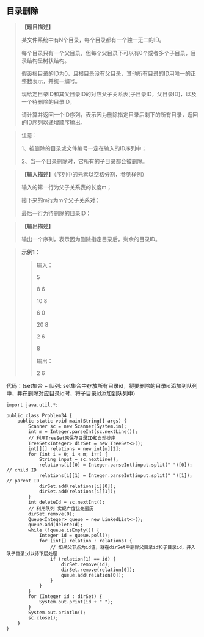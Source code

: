 ## 目录删除

> **【题目描述】**
> 
> 某文件系统中有N个目录，每个目录都有一个独一无二的ID。
> 
> 每个目录只有一个父目录，但每个父目录下可以有0个或者多个子目录，目录结构呈树状结构。
> 
> 假设根目录的ID为0，且根目录没有父目录，其他所有目录的ID用唯一的正整数表示，并统一编号。
> 
> 现给定目录ID和其父目录ID的对应父子关系表[子目录ID，父目录ID]，以及一个待删除的目录ID，
> 
> 请计算并返回一个ID序列，表示因为删除指定目录后剩下的所有目录，返回的ID序列以递增顺序输出。

> 注意：
> 
> 1、被删除的目录或文件编号一定在输入的ID序列中；
> 
> 2、当一个目录删除时，它所有的子目录都会被删除。

> **【输入描述】**（序列中的元素以空格分割，参见样例）
> 
> 输入的第一行为父子关系表的长度m；
> 
> 接下来的m行为m个父子关系对；
> 
> 最后一行为待删除的目录ID；

> **【输出描述】**
> 
> 输出一个序列，表示因为删除指定目录后，剩余的目录ID。

> **示例1：**
>> 输入：
>>
>> 5
>>
>> 8 6
>>
>> 10 8
>>
>> 6 0
>>
>> 20 8
>>
>> 2 6
>>
>> 8
>>
>> 输出：
>>
>> 2 6

代码：(set集合 + 队列: set集合中存放所有目录id，将要删除的目录id添加到队列中，并在删除对应目录id时，将子目录id添加到队列中)
```
import java.util.*;

public class Problem34 {
    public static void main(String[] args) {
        Scanner sc = new Scanner(System.in);
        int m = Integer.parseInt(sc.nextLine());
        // 利用TreeSet来保存目录ID和自动排序
        TreeSet<Integer> dirSet = new TreeSet<>();
        int[][] relations = new int[m][2];
        for (int i = 0; i < m; i++) {
            String input = sc.nextLine();
            relations[i][0] = Integer.parseInt(input.split(" ")[0]); // child ID
            relations[i][1] = Integer.parseInt(input.split(" ")[1]); // parent ID
            dirSet.add(relations[i][0]);
            dirSet.add(relations[i][1]);
        }
        int deleteId = sc.nextInt();
        // 利用队列 实现广度优先遍历
        dirSet.remove(0);
        Queue<Integer> queue = new LinkedList<>();
        queue.add(deleteId);
        while (!queue.isEmpty()) {
            Integer id = queue.poll();
            for (int[] relation : relations) {
                // 如果父节点为id值，就在dirSet中删除父目录id和子目录id，并入队子目录id以待下层处理
                if (relation[1] == id) {
                    dirSet.remove(id);
                    dirSet.remove(relation[0]);
                    queue.add(relation[0]);
                }
            }
        }
        for (Integer id : dirSet) {
            System.out.print(id + " ");
        }
        System.out.println();
        sc.close();
    }
}
```